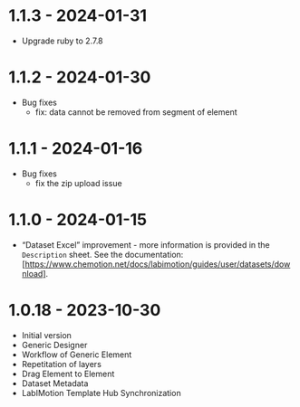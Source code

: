 1.1.3 - 2024-01-31
===================
* Upgrade ruby to 2.7.8


1.1.2 - 2024-01-30
===================
* Bug fixes
  * fix: data cannot be removed from segment of element


1.1.1 - 2024-01-16
===================
* Bug fixes
  * fix the zip upload issue


1.1.0 - 2024-01-15
===================
* “Dataset Excel” improvement - more information is provided in the `Description` sheet. See the documentation: [https://www.chemotion.net/docs/labimotion/guides/user/datasets/download].


1.0.18 - 2023-10-30
===================
* Initial version
* Generic Designer
* Workflow of Generic Element
* Repetitation of layers
* Drag Element to Element
* Dataset Metadata
* LabIMotion Template Hub Synchronization
